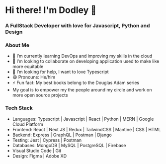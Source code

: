 # Hi there! I'm Dodley 👋

### A FullStack Developer with love for Javascript, Python and Design

### About Me

- 🌱 I’m currently learning DevOps and improving my skills in the cloud
- 👯 I’m looking to collaborate on developing application used to make like more equitable
- 🤔 I’m looking for help, I want to love Typescript
- 😄 Pronouns: He/him
- ⚡ Fun fact: My best books belong to the Douglas Adam series
- My goal is to empower my the people around my circle and work on more open source projects

### Tech Stack
- Languages: Typescript | Javascript | React | Python | MERN | Google Cloud Platform
- Frontend: React | Next JS | Redux | TailwindCSS | Mantine | CSS | HTML
- Backend: Express | GraphQL | Postman | Django
- Testing: Jest | Cypress | Postman
- Databases: MongoDB | MySQL | PostgreSQL | Firebase 
- Visual Studio Code | Git
- Design: Figma | Adobe XD
